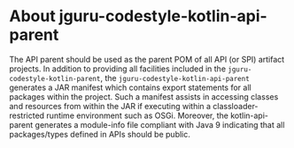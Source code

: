 # About jguru-codestyle-kotlin-api-parent

The API parent should be used as the parent POM of all API (or SPI) artifact projects.
In addition to providing all facilities included in the `jguru-codestyle-kotlin-parent`, the 
`jguru-codestyle-kotlin-api-parent` generates a JAR manifest which contains export statements 
for all packages within the project. Such a manifest assists in accessing classes and 
resources from within the JAR if executing within a classloader-restricted runtime 
environment such as OSGi. Moreover, the kotlin-api-parent generates a module-info file 
compliant with Java 9 indicating that all packages/types defined in APIs should be public.